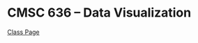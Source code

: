 # CMSC 636 – Data Visualization

[Class Page](https://sites.google.com/a/umbc.edu/datavisualization/)
